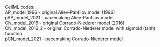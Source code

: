 
CellML codes:<br>
AP_model_1996 - original Aliev-Panfilov model (1996)<br>
pAP_model_2021 - pacemaking  Aliev-Panfilov model<br>
CN_model_2016 - original Corrado-Niederer model (2016)<br>
CN_model_2016_2 - original Corrado-Niederer model with sigmoid (tanh) function<br>
pCN_model_2021 - pacemaking Corrado-Niederer model
